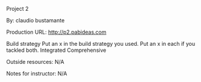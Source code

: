 Project 2

By: claudio bustamante

Production URL: http://p2.pabideas.com

Build strategy
Put an x in the build strategy you used. Put an x in each if you tackled both.
 Integrated
 Comprehensive

Outside resources: N/A

Notes for instructor: N/A
